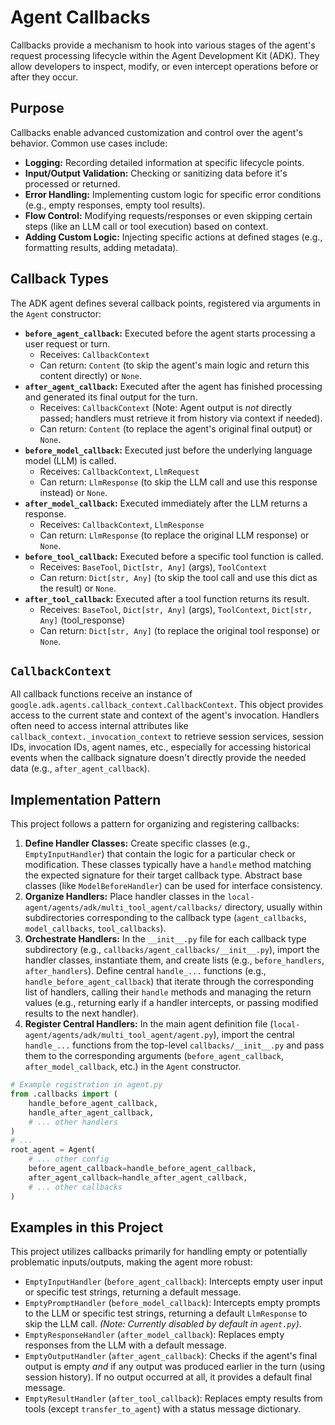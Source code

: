 # Agent Callbacks

Callbacks provide a mechanism to hook into various stages of the agent's request processing lifecycle within the Agent Development Kit (ADK). They allow developers to inspect, modify, or even intercept operations before or after they occur.

## Purpose

Callbacks enable advanced customization and control over the agent's behavior. Common use cases include:

*   **Logging:** Recording detailed information at specific lifecycle points.
*   **Input/Output Validation:** Checking or sanitizing data before it's processed or returned.
*   **Error Handling:** Implementing custom logic for specific error conditions (e.g., empty responses, empty tool results).
*   **Flow Control:** Modifying requests/responses or even skipping certain steps (like an LLM call or tool execution) based on context.
*   **Adding Custom Logic:** Injecting specific actions at defined stages (e.g., formatting results, adding metadata).

## Callback Types

The ADK agent defines several callback points, registered via arguments in the `Agent` constructor:

*   **`before_agent_callback`:** Executed before the agent starts processing a user request or turn.
    *   Receives: `CallbackContext`
    *   Can return: `Content` (to skip the agent's main logic and return this content directly) or `None`.
*   **`after_agent_callback`:** Executed after the agent has finished processing and generated its final output for the turn.
    *   Receives: `CallbackContext` (Note: Agent output is *not* directly passed; handlers must retrieve it from history via context if needed).
    *   Can return: `Content` (to replace the agent's original final output) or `None`.
*   **`before_model_callback`:** Executed just before the underlying language model (LLM) is called.
    *   Receives: `CallbackContext`, `LlmRequest`
    *   Can return: `LlmResponse` (to skip the LLM call and use this response instead) or `None`.
*   **`after_model_callback`:** Executed immediately after the LLM returns a response.
    *   Receives: `CallbackContext`, `LlmResponse`
    *   Can return: `LlmResponse` (to replace the original LLM response) or `None`.
*   **`before_tool_callback`:** Executed before a specific tool function is called.
    *   Receives: `BaseTool`, `Dict[str, Any]` (args), `ToolContext`
    *   Can return: `Dict[str, Any]` (to skip the tool call and use this dict as the result) or `None`.
*   **`after_tool_callback`:** Executed after a tool function returns its result.
    *   Receives: `BaseTool`, `Dict[str, Any]` (args), `ToolContext`, `Dict[str, Any]` (tool_response)
    *   Can return: `Dict[str, Any]` (to replace the original tool response) or `None`.

## `CallbackContext`

All callback functions receive an instance of `google.adk.agents.callback_context.CallbackContext`. This object provides access to the current state and context of the agent's invocation. Handlers often need to access internal attributes like `callback_context._invocation_context` to retrieve session services, session IDs, invocation IDs, agent names, etc., especially for accessing historical events when the callback signature doesn't directly provide the needed data (e.g., `after_agent_callback`).

## Implementation Pattern

This project follows a pattern for organizing and registering callbacks:

1.  **Define Handler Classes:** Create specific classes (e.g., `EmptyInputHandler`) that contain the logic for a particular check or modification. These classes typically have a `handle` method matching the expected signature for their target callback type. Abstract base classes (like `ModelBeforeHandler`) can be used for interface consistency.
2.  **Organize Handlers:** Place handler classes in the `local-agent/agents/adk/multi_tool_agent/callbacks/` directory, usually within subdirectories corresponding to the callback type (`agent_callbacks`, `model_callbacks`, `tool_callbacks`).
3.  **Orchestrate Handlers:** In the `__init__.py` file for each callback type subdirectory (e.g., `callbacks/agent_callbacks/__init__.py`), import the handler classes, instantiate them, and create lists (e.g., `before_handlers`, `after_handlers`). Define central `handle_...` functions (e.g., `handle_before_agent_callback`) that iterate through the corresponding list of handlers, calling their `handle` methods and managing the return values (e.g., returning early if a handler intercepts, or passing modified results to the next handler).
4.  **Register Central Handlers:** In the main agent definition file (`local-agent/agents/adk/multi_tool_agent/agent.py`), import the central `handle_...` functions from the top-level `callbacks/__init__.py` and pass them to the corresponding arguments (`before_agent_callback`, `after_model_callback`, etc.) in the `Agent` constructor.

```python
# Example registration in agent.py
from .callbacks import (
    handle_before_agent_callback,
    handle_after_agent_callback,
    # ... other handlers
)
# ...
root_agent = Agent(
    # ... other config
    before_agent_callback=handle_before_agent_callback,
    after_agent_callback=handle_after_agent_callback,
    # ... other callbacks
)
```

## Examples in this Project

This project utilizes callbacks primarily for handling empty or potentially problematic inputs/outputs, making the agent more robust:

*   `EmptyInputHandler` (`before_agent_callback`): Intercepts empty user input or specific test strings, returning a default message.
*   `EmptyPromptHandler` (`before_model_callback`): Intercepts empty prompts to the LLM or specific test strings, returning a default `LlmResponse` to skip the LLM call. *(Note: Currently disabled by default in `agent.py`)*.
*   `EmptyResponseHandler` (`after_model_callback`): Replaces empty responses from the LLM with a default message.
*   `EmptyOutputHandler` (`after_agent_callback`): Checks if the agent's final output is empty *and* if any output was produced earlier in the turn (using session history). If no output occurred at all, it provides a default final message.
*   `EmptyResultHandler` (`after_tool_callback`): Replaces empty results from tools (except `transfer_to_agent`) with a status message dictionary.

